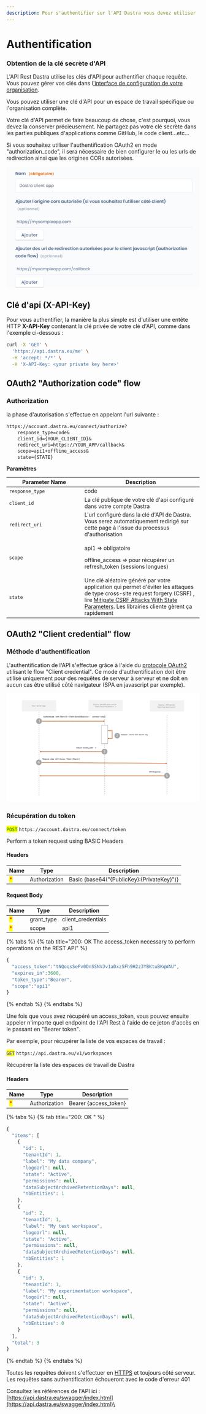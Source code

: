 ```yaml
---
description: Pour s'authentifier sur l'API Dastra vous devez utiliser
---
```


# Authentification

### Obtention de la clé secrète d'API

L'API Rest Dastra utilise les clés d'API pour authentifier chaque requête. Vous pouvez gérer vos clés dans l['interface de configuration de votre organisation](https://app.dastra.eu/general-settings/api).&#x20;

Vous pouvez utiliser une clé d'API pour un espace de travail spécifique ou l'organisation complète.

Votre clé d'API permet de faire beaucoup de chose, c'est pourquoi, vous devez la conserver précieusement. Ne partagez pas votre clé secrète dans les parties publiques d'applications comme GitHub, le code client...etc...

Si vous souhaitez utiliser l'authentification OAuth2 en mode "authorization\_code", il sera nécessaire de bien configurer le ou les urls de redirection ainsi que les origines CORs autorisées.

![](<../.gitbook/assets/image (249) (1) (1) (1).png>)

## Clé d'api (X-API-Key)&#x20;

Pour vous authentifier, la manière la plus simple est d'utiliser une entête HTTP **X-API-Key** contenant la clé privée de votre clé d'API, comme dans l'exemple ci-dessous :

```bash
curl -X 'GET' \
  'https://api.dastra.eu/me' \
  -H 'accept: */*' \
  -H 'X-API-Key: <your private key here>'
```

## OAuth2 "Authorization code" flow

### Authorization

la phase d'autorisation s'effectue en appelant l'url suivante :

```
https://account.dastra.eu/connect/authorize?
    response_type=code&
    client_id={YOUR_CLIENT_ID}&
    redirect_uri=https://YOUR_APP/callback&
    scope=api1+offline_access&
    state={STATE}
```

**Paramètres**

<table><thead><tr><th width="272.5595168190588">Parameter Name</th><th width="470.9578998488362">Description</th></tr></thead><tbody><tr><td><code>response_type</code></td><td>code</td></tr><tr><td><code>client_id</code></td><td>La clé publique de votre clé d'api configuré dans votre compte Dastra</td></tr><tr><td><code>redirect_uri</code></td><td>L'url configuré dans la clé d'API de Dastra. Vous serez automatiquement redirigé sur cette page à l'issue du processus d'authorisation</td></tr><tr><td><code>scope</code></td><td><p>api1 => obligatoire</p><p>offline_access <em>=></em> pour récupérer un refresh_token (sessions longues)</p></td></tr><tr><td><code>state</code></td><td>Une clé aléatoire généré par votre application qui permet d'éviter les attaques de type cross-site request forgery (CSRF) , lire <a href="https://auth0.com/docs/protocols/oauth2/mitigate-csrf-attacks">Mitigate CSRF Attacks With State Parameters</a>. Les librairies cliente gèrent ça rapidement</td></tr></tbody></table>



## OAuth2 "Client credential" flow

### Méthode d'authentification

L'authentification de l'API s'effectue grâce à l'aide du [protocole OAuth2](https://oauth.net/2/) utilisant le flow "Client credential". Ce mode d'authentification doit être utilisé uniquement pour des requêtes de serveur à serveur et ne doit en aucun cas être utilisé côté navigateur (SPA en javascript par exemple).

![](<../.gitbook/assets/API authentication scheam.svg>)

### Récupération du token

<mark style="color:green;">`POST`</mark> `https://account.dastra.eu/connect/token`

Perform a token request using BASIC Headers

#### Headers

| Name                               | Type          | Description                                |
| ---------------------------------- | ------------- | ------------------------------------------ |
| <mark style="color:red;">\*</mark> | Authorization | Basic {base64("{PublicKey}:{PrivateKey}")} |

#### Request Body

| Name                               | Type        | Description         |
| ---------------------------------- | ----------- | ------------------- |
| <mark style="color:red;">\*</mark> | grant\_type | client\_credentials |
| <mark style="color:red;">\*</mark> | scope       | api1                |

{% tabs %}
{% tab title="200: OK The access_token necessary to perform operations on the REST API" %}
```javascript
{
  "access_token":"tNQoqsSePv0DnSSNVJv1aDxzSFh9H2z3YBKtuBKqWAU",
  "expires_in":3600,
  "token_type":"Bearer",
  "scope":"api1"
}
```
{% endtab %}
{% endtabs %}

Une fois que vous avez récupéré un access\_token, vous pouvez ensuite appeler n'importe quel endpoint de l'API Rest à l'aide de ce jeton d'accès en le passant en "Bearer token".&#x20;

Par exemple, pour récupérer la liste de vos espaces de travail :

<mark style="color:blue;">`GET`</mark> `https://api.dastra.eu/v1/workspaces`

Récupérer la liste des espaces de travail de Dastra

#### Headers

| Name                               | Type          | Description            |
| ---------------------------------- | ------------- | ---------------------- |
| <mark style="color:red;">\*</mark> | Authorization | Bearer {access\_token} |

{% tabs %}
{% tab title="200: OK " %}
```javascript
{
  "items": [
    {
      "id": 1,
      "tenantId": 1,
      "label": "My data company",
      "logoUrl": null,
      "state": "Active",
      "permissions": null,
      "dataSubjectArchivedRetentionDays": null,
      "nbEntities": 1
    },
    {
      "id": 2,
      "tenantId": 1,
      "label": "My test workspace",
      "logoUrl": null,
      "state": "Active",
      "permissions": null,
      "dataSubjectArchivedRetentionDays": null,
      "nbEntities": 1
    },
    {
      "id": 3,
      "tenantId": 1,
      "label": "My experimentation workspace",
      "logoUrl": null,
      "state": "Active",
      "permissions": null,
      "dataSubjectArchivedRetentionDays": null,
      "nbEntities": 0
    }
  ],
  "total": 3
}
```
{% endtab %}
{% endtabs %}



Toutes les requêtes doivent s'effectuer en [HTTPS](http://en.wikipedia.org/wiki/HTTP\_Secure) et toujours côté serveur. Les requêtes sans authentification échoueront avec le code d'erreur 401

Consultez les références de l'API ici : [https://api.dastra.eu/swagger/index.html](https://api.dastra.eu/swagger/index.html)\
